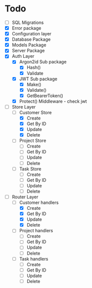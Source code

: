 # Todo

-   [ ] SQL Migrations
-   [x] Error package
-   [x] Configuration layer
-   [x] Database Package
-   [x] Models Package
-   [x] Server Package
-   [x] Auth Layer
    -   [x] Argon2id Sub package
        -   [x] Hash()
        -   [x] Validate
    -   [x] JWT Sub package
        -   [x] Make()
        -   [x] Validate()
        -   [x] GetBearerToken()
    -   [x] Protect() Middleware - check jwt
-   [ ] Store Layer
    -   [ ] Customer Store
        -   [x] Create
        -   [x] Get By ID
        -   [x] Update
        -   [x] Delete
    -   [ ] Project Store
        -   [ ] Create
        -   [ ] Get By ID
        -   [ ] Update
        -   [ ] Delete
    -   [ ] Task Store
        -   [ ] Create
        -   [ ] Get By ID
        -   [ ] Update
        -   [ ] Delete
-   [ ] Router Layer
    -   [ ] Customer handlers
        -   [x] Create
        -   [x] Get By ID
        -   [x] Update
        -   [x] Delete
    -   [ ] Project handlers
        -   [ ] Create
        -   [ ] Get By ID
        -   [ ] Update
        -   [ ] Delete
    -   [ ] Task handlers
        -   [ ] Create
        -   [ ] Get By ID
        -   [ ] Update
        -   [ ] Delete
